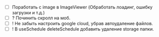 - [ ] Поработать с image в ImageViewer (Обработать лоадинг, ошибку загрузки и т.д.)
- [ ] ? Починить скролл на моб.
- [ ] ! Не забыть настроить google cloud, убрав автоудаление файлов.
- [ ] ! В useSchedule deleteSchedule добавить удаление storage папки.
